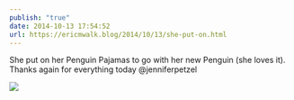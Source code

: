 ```yaml
---
publish: "true"
date: 2014-10-13 17:54:52
url: https://ericmwalk.blog/2014/10/13/she-put-on.html
---
```


She put on her Penguin Pajamas to go with her new Penguin (she loves it). Thanks again for everything today @jenniferpetzel

![](https://ericmwalk.blog/uploads/2022/c0cf8bbe89.jpg)